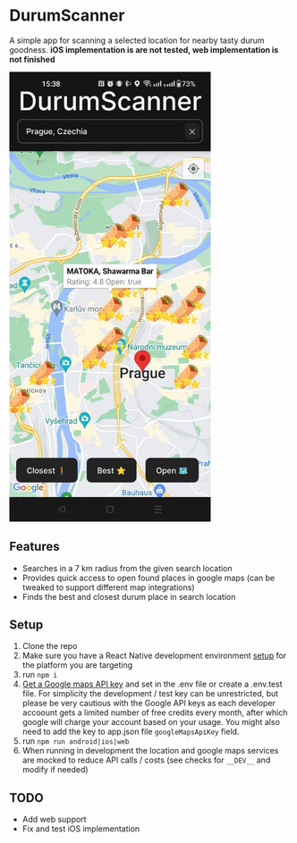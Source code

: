 # DurumScanner

A simple app for scanning a selected location for nearby tasty durum goodness.
**iOS implementation is are not tested, web implementation is not finished**

<img src="screenshots/sample.jpg" width="360">

## Features

- Searches in a 7 km radius from the given search location
- Provides quick access to open found places in google maps (can be tweaked to support different map integrations)
- Finds the best and closest durum place in search location

## Setup

1. Clone the repo
2. Make sure you have a React Native development environment [setup](https://reactnative.dev/docs/environment-setup?guide=native) for the platform you are targeting
3. run `npm i`
4. [Get a Google maps API key](https://developers.google.com/maps/documentation/android-sdk/get-api-key) and set in the .env file or create a .env.test file. For simplicity the development / test key can be unrestricted, but please be very cautious with the Google API keys as each developer accoount gets a limited number of free credits every month, after which google will charge your account based on your usage. You might also need to add the key to app.json file `googleMapsApiKey` field.
5. run `npm run android|ios|web`
6. When running in development the location and google maps services are mocked to reduce API calls / costs (see checks for `__DEV__` and modify if needed)

## TODO

- Add web support
- Fix and test iOS implementation
